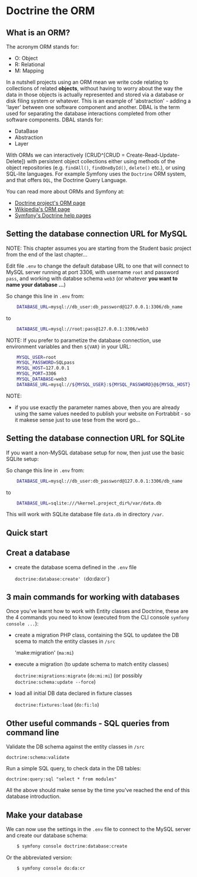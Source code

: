 
# Doctrine the ORM


<!--
hello mum !
-->


## What is an ORM?

The acronym ORM stands for:

- O: Object
- R: Relational
- M: Mapping

In a nutshell projects using an ORM mean we write code relating to collections of related **objects**, without having to worry about the way the data in those objects is actually represented and stored via a database or disk filing system or whatever. This is an example of 'abstraction' - adding a 'layer' between one software component and another. DBAL is the term used for separating the database interactions completed from other software components. DBAL stands for:

- DataBase
- Abstraction
- Layer

With ORMs we can interactively (CRUD^[CRUD = Create-Read-Update-Delete])
with persistent object collections either using methods of the object repositories (e.g. `findAll()`, `findOneById()`, `delete()` etc.), or using SQL-lite languages. For example Symfony uses the `Doctrine` ORM system, and that offers `DQL`, the Doctrine Query Language.

You can read more about ORMs and Symfony at:

- [Doctrine project's ORM page](http://www.doctrine-project.org/projects/orm.html)
- [Wikipedia's ORM page](https://en.wikipedia.org/wiki/Object-relational_mapping)
- [Symfony's Doctrine help pages](https://symfony.com/doc/current/doctrine.html)

## Setting the database connection URL for MySQL

NOTE: This chapter assumes you are starting from the Student basic project from the end of the last chapter...

Edit file `.env` to change the default database URL to one that will connect to MySQL server running at port 3306, with username `root` and password `pass`, and working with databse schema `web3` (or whatever **you want to name your database ...**)

So change this line in `.env` from:

```bash
    DATABASE_URL=mysql://db_user:db_password@127.0.0.1:3306/db_name
```

to

```bash
    DATABASE_URL=mysql://root:pass@127.0.0.1:3306/web3
```

NOTE: If you prefer to parametize the database connection, use environment variables and then `${VAR}` in your URL:

```bash
    MYSQL_USER=root
    MYSQL_PASSWORD=SQLpass
    MYSQL_HOST=127.0.0.1
    MYSQL_PORT=3306
    MYSQL_DATABASE=web3
    DATABASE_URL=mysql://${MYSQL_USER}:${MYSQL_PASSWORD}@${MYSQL_HOST}:${MYSQL_PORT}/${MYSQL_DATABASE}
```

NOTE:

- if you use exactly the parameter names above, then you are already using the same values needed to publish your website on Fortrabbit - so it makese sense just to use tese from the word go...

## Setting the database connection URL for SQLite

If you want a non-MySQL database setup for now, then just use the basic SQLite setup:

So change this line in `.env` from:

```bash
    DATABASE_URL=mysql://db_user:db_password@127.0.0.1:3306/db_name
```

to

```bash
    DATABASE_URL=sqlite:///%kernel.project_dir%/var/data.db
```

This will work with SQLite database file `data.db` in directory `/var`.

## Quick start

## Creat a database

- create the database scema defined in the `.env` file

  `doctrine:database:create' (`do:da:cr`)

## 3 main commands for working with databases
Once you've learnt how to work with Entity classes and Doctrine, these are the 4 commands you need to know (executed from the CLI console `symfony console ...`):

- create a migration PHP class, containing the SQL to updatee the DB scema to match the entity classes in `/src`

    'make:migration' (`ma:mi`)

- execute a migration (to update schema to match entity classes)

    `doctrine:migrations:migrate` (`do:mi:mi`) (or possibly `doctrine:schema:update --force`)

- load all initial DB data declared in fixture classes

  `doctrine:fixtures:load` (`do:fi:lo`)

## Other useful commands - SQL queries from command line

Validate the DB schema against the entity classes in `/src`

`doctrine:schema:validate`

Run a simple SQL query, to check data in the DB tables:

`doctrine:query:sql "select * from modules"`

All the above should make sense by the time you've reached the end of this database introduction.

## Make your database

We can now use the settings in the `.env` file to connect to the MySQL server and create our database schema:

```bash
    $ symfony console doctrine:database:create
```

Or the abbreviated version:
```bash
    $ symfony console do:da:cr
```
